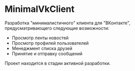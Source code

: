# MinimalVkClient
Разработка "минималистичного" клиента для "ВКонтакте", предусматривающего следующие возможности:

- Просмотр ленты новостей
- Просмотр профилей пользователей
- Менеджмент списка друзей
- Принятие и отправку сообщений

Проект находится в стадии активной разработки.
